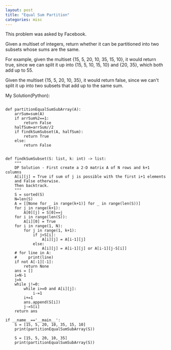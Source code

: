 ```yaml
---
layout: post
title: "Equal Sum Partition"
categories: misc
---
```


This problem was asked by Facebook.

Given a multiset of integers, return whether it can be partitioned into two subsets whose sums are the same.

For example, given the multiset {15, 5, 20, 10, 35, 15, 10}, it would return true, since we can split it up into {15, 5, 10, 15, 10} and {20, 35}, which both add up to 55.

Given the multiset {15, 5, 20, 10, 35}, it would return false, since we can't split it up into two subsets that add up to the same sum.


My Solution(Python):
```

def partitionEqualSumSubArray(A):
    arrSum=sum(A)
    if arrSum%2==1:
        return False
    halfSum=arrSum//2
    if findkSumSubset(A, halfSum):
        return True
    else:
        return False


def findkSumSubset(S: list, k: int) -> list:
    """
    DP Solution - First create a 2-D matrix A of N rows and k+1 columns
    A[i][j] = True if sum of j is possible with the first i+1 elements
    and False otherwise.
    Then backtrack.
    """
    S = sorted(S)
    N=len(S)
    A = [[None for _ in range(k+1)] for _ in range(len(S))]
    for j in range(k+1):
        A[0][j] = S[0]==j
    for i in range(len(S)):
        A[i][0] = True
    for i in range(1, N):
        for j in range(1, k+1):
            if j<S[i]:
                A[i][j] = A[i-1][j]
            else:
                A[i][j] = A[i-1][j] or A[i-1][j-S[i]]
    # for line in A:
    #     print(line)
    if not A[-1][-1]:
        return None
    ans = []
    i=N-1
    j=k
    while j!=0:
        while i>=0 and A[i][j]:
            i-=1
        i+=1
        ans.append(S[i])
        j-=S[i]
    return ans

if __name__=='__main__':
    S = [15, 5, 20, 10, 35, 15, 10]
    print(partitionEqualSumSubArray(S))

    S = [15, 5, 20, 10, 35]
    print(partitionEqualSumSubArray(S))
```

